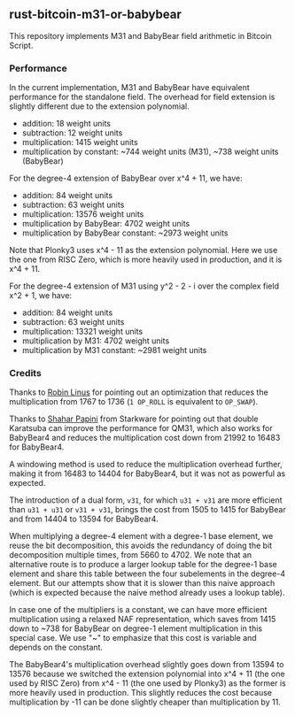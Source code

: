 ## rust-bitcoin-m31-or-babybear

This repository implements M31 and BabyBear field arithmetic in Bitcoin Script.

### Performance

In the current implementation, M31 and BabyBear have equivalent performance for the standalone field. 
The overhead for field extension is slightly different due to the extension polynomial.

- addition: 18 weight units
- subtraction: 12 weight units
- multiplication: 1415 weight units
- multiplication by constant: ~744 weight units (M31), ~738 weight units (BabyBear)

For the degree-4 extension of BabyBear over x^4 + 11, we have:

- addition: 84 weight units
- subtraction: 63 weight units
- multiplication: 13576 weight units
- multiplication by BabyBear: 4702 weight units
- multiplication by BabyBear constant: ~2973 weight units

Note that Plonky3 uses x^4 - 11 as the extension polynomial. Here we use the one from RISC Zero, which is more heavily 
used in production, and it is x^4 + 11.

For the degree-4 extension of M31 using y^2 - 2 - i over the complex field x^2 + 1, we have:

- addition: 84 weight units
- subtraction: 63 weight units
- multiplication: 13321 weight units
- multiplication by M31: 4702 weight units
- multiplication by M31 constant: ~2981 weight units

### Credits

Thanks to [Robin Linus](https://robinlinus.com/) for pointing out an optimization that reduces the multiplication from 1767 to 1736 (`1 OP_ROLL` is 
equivalent to `OP_SWAP`). 

Thanks to [Shahar Papini](https://twitter.com/PapiniShahar) from Starkware for pointing out that double Karatsuba can improve the performance for QM31, which also works for 
BabyBear4 and reduces the multiplication cost down from 21992 to 16483 for BabyBear4.

A windowing method is used to reduce the multiplication overhead further, making it from 16483 to 14404 for BabyBear4, but it was not as powerful as expected.

The introduction of a dual form, `v31`, for which `u31 + v31` are more efficient than `u31 + u31` or `v31 + v31`, brings 
the cost from 1505 to 1415 for BabyBear and from 14404 to 13594 for BabyBear4.

When multiplying a degree-4 element with a degree-1 base element, we reuse the bit decomposition, this avoids the redundancy 
of doing the bit decomposition multiple times, from 5660 to 4702. We note that an alternative route is to produce a 
larger lookup table for the degree-1 base element and share this table between the four subelements in the degree-4 
element. But our attempts show that it is slower than this naive approach (which is expected because the naive method 
already uses a lookup table). 

In case one of the multipliers is a constant, we can have more efficient multiplication using a relaxed NAF representation, 
which saves from 1415 down to \~738 for BabyBear on degree-1 element multiplication in this special case. We use "\~" to 
emphasize that this cost is variable and depends on the constant.

The BabyBear4's multiplication overhead slightly goes down from 13594 to 13576 because we switched the extension polynomial 
into x^4 + 11 (the one used by RISC Zero) from x^4 - 11 (the one used by Plonky3) as the former is more heavily used in 
production. This slightly reduces the cost because multiplication by -11 can be done slightly cheaper than multiplication 
by 11.
